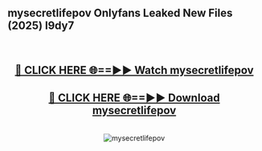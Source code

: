 <h2>mysecretlifepov Onlyfans Leaked New Files (2025) l9dy7</h2>
<br>
<div align="center">
<h2><a href="https://mediafiles.top/mysecretlifepov&ref=git" rel="nofollow">🔴 CLICK HERE 🌐==►► Watch mysecretlifepov</a></h2>
<h2><a href="https://mediafiles.top/mysecretlifepov&ref=git" rel="nofollow">🔴 CLICK HERE 🌐==►► Download mysecretlifepov</a></h2>
<br>
<a href="https://mediafiles.top/mysecretlifepov&ref=git" rel="nofollow" data-target="animated-image.originalLink"><img src="https://i.ibb.co.com/xMMVF88/686577567.gif" alt="mysecretlifepov" style="max-width: 100%; display: inline-block;" data-target="animated-image.originalImage"></a>
</div>
<br>
<br>